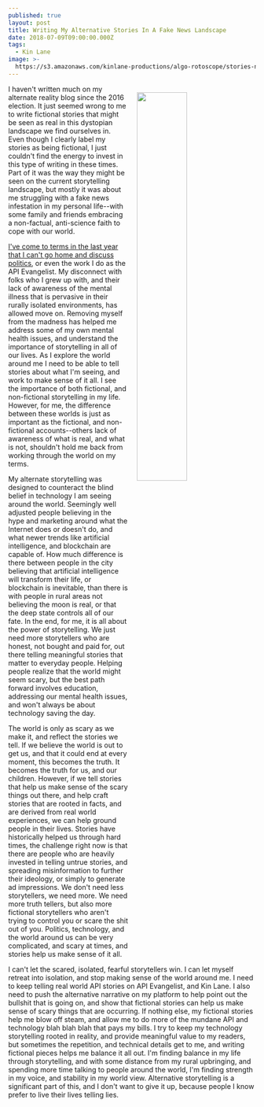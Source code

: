 ```yaml
---
published: true
layout: post
title: Writing My Alternative Stories In A Fake News Landscape
date: 2018-07-09T09:00:00.000Z
tags:
  - Kin Lane
image: >-
  https://s3.amazonaws.com/kinlane-productions/algo-rotoscope/stories-new/oldbarn_dark_dali.jpg
---
```

<p><img src="{{ page.image }}" width="45%" align="right" style="padding: 15px;" /></p>I haven't written much on my alternate reality blog since the 2016 election. It just seemed wrong to me to write fictional stories that might be seen as real in this dystopian landscape we find ourselves in. Even though I clearly label my stories as being fictional, I just couldn't find the energy to invest in this type of writing in these times. Part of it was the way they might be seen on the current storytelling landscape, but mostly it was about me struggling with a fake news infestation in my personal life--with some family and friends embracing a non-factual, anti-science faith to cope with our world.

[I've come to terms in the last year that I can't go home and discuss politics](http://kinlane.com/2018/06/29/talk-of-working-to-meet-conservatives-half-way/), or even the work I do as the API Evangelist. My disconnect with folks who I grew up with, and their lack of awareness of the mental illness that is pervasive in their rurally isolated environments, has allowed move on. Removing myself from the madness has helped me address some of my own mental health issues, and understand the importance of storytelling in all of our lives. As I explore the world around me I need to be able to tell stories about what I'm seeing, and work to make sense of it all. I see the importance of both fictional, and non-fictional storytelling in my life. However, for me, the difference between these worlds is just as important as the fictional, and non-fictional accounts--others lack of awareness of what is real, and what is not, shouldn't hold me back from working through the world on my terms.

My alternate storytelling was designed to counteract the blind belief in technology I am seeing around the world. Seemingly well adjusted people believing in the hype and marketing around what the Internet does or doesn't do, and what newer trends like artificial intelligence, and blockchain are capable of. How much difference is there between people in the city believing that artificial intelligence will transform their life, or blockchain is inevitable, than there is with people in rural areas not believing the moon is real, or that the deep state controls all of our fate. In the end, for me, it is all about the power of storytelling. We just need more storytellers who are honest, not bought and paid for, out there telling meaningful stories that matter to everyday people. Helping people realize that the world might seem scary, but the best path forward involves education, addressing our mental health issues, and won't always be about technology saving the day.

The world is only as scary as we make it, and reflect the stories we tell. If we believe the world is out to get us, and that it could end at every moment, this becomes the truth. It becomes the truth for us, and our children. However, if we tell stories that help us make sense of the scary things out there, and help craft stories that are rooted in facts, and are derived from real world experiences, we can help ground people in their lives. Stories have historically helped us through hard times, the challenge  right now is that there are people who are heavily invested in telling untrue stories, and spreading misinformation to further their ideology, or simply to generate ad impressions. We don't need less storytellers, we need more. We need more truth tellers, but also more fictional storytellers who aren't trying to control you or scare the shit out of you. Politics, technology, and the world around us can be very complicated, and scary at times, and stories help us make sense of it all.

I can't let the scared, isolated, fearful storytellers win. I can let myself retreat into isolation, and stop making sense of the world around me. I need to keep telling real world API stories on API Evangelist, and Kin Lane. I also need to push the alternative narrative on my platform to help point out the bullshit that is going on, and show that fictional stories can help us make sense of scary things that are occurring. If nothing else, my fictional stories help me blow off steam, and allow me to do more of the mundane API and technology blah blah blah that pays my bills. I try to keep my technology storytelling rooted in reality, and provide meaningful value to my readers, but sometimes the repetition, and technical details get to me, and writing fictional pieces helps me balance it all out. I'm finding balance in my life through storytelling, and with some distance from my rural upbringing, and spending more time talking to people around the world, I'm finding strength in my voice, and stability in my world view. Alternative storytelling is a significant part of this, and I don't want to give it up, because people I know prefer to live their lives telling lies.
